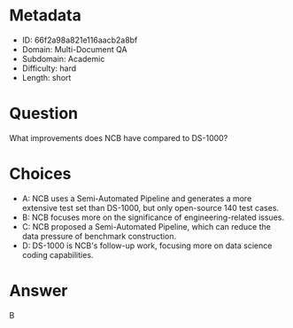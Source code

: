 # Metadata

- ID: 66f2a98a821e116aacb2a8bf
- Domain: Multi-Document QA
- Subdomain: Academic
- Difficulty: hard
- Length: short

# Question

What improvements does NCB have compared to DS-1000?

# Choices

- A: NCB uses a Semi-Automated Pipeline and generates a more extensive test set than DS-1000, but only open-source 140 test cases.
- B: NCB focuses more on the significance of engineering-related issues.
- C: NCB proposed a Semi-Automated Pipeline, which can reduce the data pressure of benchmark construction.
- D: DS-1000 is NCB's follow-up work, focusing more on data science coding capabilities.

# Answer

B
